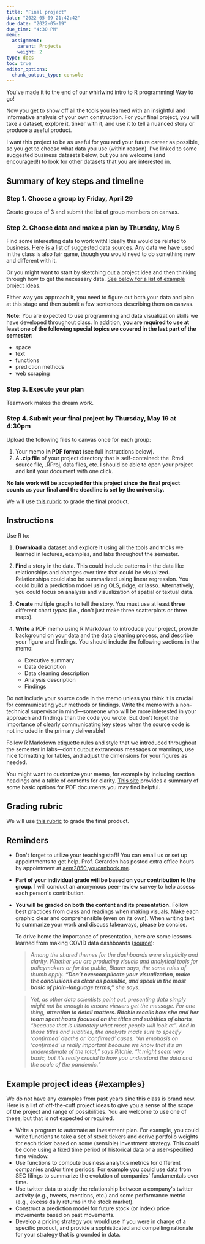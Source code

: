 ```yaml
---
title: "Final project"
date: "2022-05-09 21:42:42"
due_date: "2022-05-19"
due_time: "4:30 PM"
menu:
  assignment:
    parent: Projects
    weight: 2
type: docs
toc: true
editor_options: 
  chunk_output_type: console
---
```


You've made it to the end of our whirlwind intro to R programming! Way to go!

Now you get to show off all the tools you learned with an insightful and informative analysis of your own construction. For your final project, you will take a dataset, explore it, tinker with it, and use it to tell a nuanced story or produce a useful product.

I want this project to be as useful for you and your future career as possible, so you get to choose what data you use (within reason). I've linked to some suggested business datasets below, but you are welcome (and encouraged!) to look for other datasets that you are interested in.


## Summary of key steps and timeline

### Step 1. Choose a group by Friday, April 29

Create groups of 3 and submit the list of group members on canvas.

### Step 2. Choose data and make a plan by Thursday, May 5

Find some interesting data to work with! Ideally this would be related to business. [Here is a list of suggested data sources](/resource/data/). Any data we have used in the class is also fair game, though you would need to do something new and different with it.

Or you might want to start by sketching out a project idea and then thinking through how to get the necessary data. [See below for a list of example project ideas](#examples).

Either way you approach it, you need to figure out both your data and plan at this stage and then submit a few sentences describing them on canvas.

**Note:** You are expected to use programming and data visualization skills we have developed throughout class. In addition, **you are required to use at least one of the following special topics we covered in the last part of the semester**:

- space
- text
- functions
- prediction methods
- web scraping

### Step 3. Execute your plan

Teamwork makes the dream work.

### Step 4. Submit your final project by Thursday, May 19 at 4:30pm

Upload the following files to canvas once for each group:

1. Your memo **in PDF format** (see full instructions below).
2. A **.zip file** of your project directory that is self-contained: the .Rmd source file, .RProj, data files, etc. I should be able to open your project and knit your document with one click.

**No late work will be accepted for this project since the final project counts as your final and the deadline is set by the university.**

We will use [this rubric](final-project-rubric.xlsx) to grade the final product.


## Instructions

Use R to:

1. **Download** a dataset and explore it using all the tools and tricks we learned in lectures, examples, and labs throughout the semester.

2. **Find** a story in the data. This could include patterns in the data like relationships and changes over time that could be visualized. Relationships could also be summarized using linear regression. You could build a prediction mdoel using OLS, ridge, or lasso. Alternatively, you could focus on analysis and visualization of spatial or textual data.

3. **Create** multiple graphs to tell the story. You must use at least **three** different chart *types* (i.e., don't just make three scatterplots or three maps).

4. **Write** a PDF memo using R Markdown to introduce your project, provide background on your data and the data cleaning process, and describe your figure and findings. You should include the following sections in the memo:

    - Executive summary
    - Data description
    - Data cleaning description
    - Analysis description
    - Findings

  Do not include your source code in the memo unless you think it is crucial for communicating your methods or findings. Write the memo with a non-technical supervisor in mind—someone who will be more interested in your approach and findings than the code you wrote. But don't forget the importance of clearly communicating key steps when the source code is not included in the primary deliverable!

  Follow R Markdown etiquette rules and style that we introduced throughout the semester in labs—don't output extraneous messages or warnings, use nice formatting for tables, and adjust the dimensions for your figures as needed.
    
  You might want to customize your memo, for example by including section headings and a table of contents for clarity. [This site](https://bookdown.org/yihui/rmarkdown/pdf-document.html) provides a summary of some basic options for PDF documents you may find helpful.


## Grading rubric

We will use [this rubric](final-project-rubric.xlsx) to grade the final product.


## Reminders
- Don't forget to utilize your teaching staff! You can email us or set up appointments to get help. Prof. Gerarden has posted extra office hours by appointment at [aem2850.youcanbook.me](https://aem2850.youcanbook.me).
- **Part of your individual grade will be based on your contribution to the group.** I will conduct an anonymous peer-review survey to help assess each person's contribution.
- **You will be graded on both the content and its presentation.** Follow best practices from class and readings when making visuals. Make each graphic clear and comprehensible (even on its own). When writing text to summarize your work and discuss takeaways, please be concise.

  To drive home the importance of presentation, here are some lessons learned from making COVID data dashboards ([source](https://flowingdata.com/2022/04/06/lessons-learned-from-making-covid-dashboards/)):

  > *Among the shared themes for the dashboards were simplicity and clarity. Whether you are producing visuals and analytical tools for policymakers or for the public, Blauer says, the same rules of thumb apply. **“Don’t overcomplicate your visualization, make the conclusions as clear as possible, and speak in the most basic of plain-language terms,”** she says.*

  > *Yet, as other data scientists point out, presenting data simply might not be enough to ensure viewers get the message. For one thing, **attention to detail matters. Ritchie recalls how she and her team spent hours focused on the titles and subtitles of charts**, “because that is ultimately what most people will look at”. And in those titles and subtitles, the analysts made sure to specify ‘confirmed’ deaths or ‘confirmed’ cases. “An emphasis on ‘confirmed’ is really important because we know that it’s an underestimate of the total,” says Ritchie. “It might seem very basic, but it’s really crucial to how you understand the data and the scale of the pandemic.”*


## Example project ideas {#examples}

We do not have any examples from past years sine this class is brand new. Here is a list of off-the-cuff project ideas to give you a sense of the scope of the project and range of possibilities. You are welcome to use one of these, but that is not expected or required.

- Write a program to automate an investment plan. For example, you could write functions to take a set of stock tickers and derive portfolio weights for each ticker based on some (sensible) investment strategy. This could be done using a fixed time period of historical data or a user-specified time window.
- Use functions to compute business analytics metrics for different companies and/or time periods. For example you could use data from SEC filings to summarize the evolution of companies' fundamentals over time.
- Use twitter data to study the relationship between a company's twitter activity (e.g., tweets, mentions, etc.) and some performance metric (e.g., excess daily returns in the stock market).
- Construct a prediction model for future stock (or index) price movements based on past movements.
- Develop a pricing strategy you would use if you were in charge of a specific product, and provide a sophisticated and compelling rationale for your strategy that is grounded in data.
